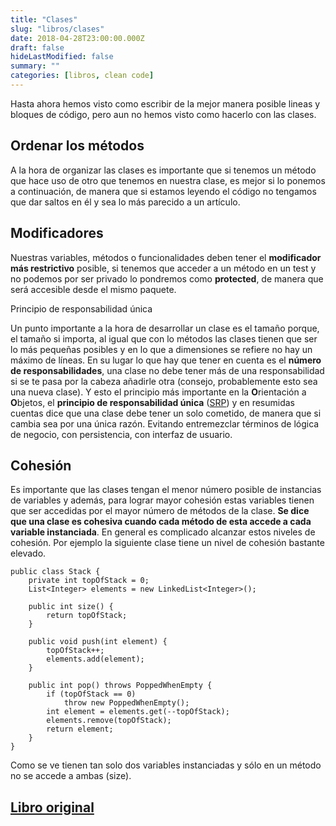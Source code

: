 ```yaml
---
title: "Clases"
slug: "libros/clases"
date: 2018-04-28T23:00:00.000Z
draft: false
hideLastModified: false
summary: ""
categories: [libros, clean code]
---
```



  Hasta ahora hemos visto como escribir de la mejor manera posible lineas y
  bloques de código, pero aun no hemos visto como  hacerlo con las clases.

Ordenar los métodos
--------------------------------------------------------------------------------

  A la hora de organizar las clases es importante que si tenemos un método que
  hace uso de otro que tenemos en nuestra clase, es mejor si lo ponemos a
  continuación, de manera que si estamos leyendo el código no tengamos que dar
  saltos en él y sea lo más parecido a un artículo.

Modificadores
--------------------------------------------------------------------------------

  Nuestras variables, métodos o funcionalidades deben tener el **modificador más
  restrictivo** posible, si tenemos que acceder a un método en un test y no
  podemos por ser privado lo pondremos como **protected**, de manera que será
  accesible desde el mismo paquete.
  
  Principio de responsabilidad única

  Un punto importante a la hora de desarrollar un clase es el tamaño porque, el
  tamaño si importa, al igual que con lo métodos las clases tienen que ser lo
  más pequeñas posibles y en lo que a dimensiones se refiere no hay un máximo de
  líneas. En su lugar lo que hay que tener en cuenta es el **número de
  responsabilidades**, una clase no debe tener más de una responsabilidad si se
  te pasa por la cabeza añadirle otra (consejo, probablemente esto sea una nueva
  clase). Y esto el  principio más importante en la **O**rientación a 
  **O**bjetos, el **principio de responsabilidad única** ([SRP]) y en resumidas
  cuentas dice que una clase debe tener un solo cometido, de manera que si 
  cambia sea por una única razón. Evitando entremezclar términos de lógica de
  negocio, con persistencia, con interfaz de usuario.

Cohesión
--------------------------------------------------------------------------------

  Es importante que las clases tengan el menor número posible de instancias de
  variables y además, para lograr mayor cohesión  estas variables tienen que ser
  accedidas por el mayor número de métodos de la clase. **Se dice que una clase
  es cohesiva cuando cada método de esta accede a cada variable instanciada**.
  En general es complicado alcanzar estos niveles de cohesión. Por ejemplo la
  siguiente clase tiene un nivel de cohesión bastante elevado.

  ``````````````````````````````````````````````````````````````````````````````  
  public class Stack {
      private int topOfStack = 0;
      List<Integer> elements = new LinkedList<Integer>();
  
      public int size() {
          return topOfStack;
      }
  
      public void push(int element) {
          topOfStack++;
          elements.add(element);
      }
  
      public int pop() throws PoppedWhenEmpty {
          if (topOfStack == 0)
              throw new PoppedWhenEmpty();
          int element = elements.get(--topOfStack);
          elements.remove(topOfStack);
          return element;
      }
  }
  ``````````````````````````````````````````````````````````````````````````````

  Como se ve tienen tan solo dos variables instanciadas y sólo en un método no
  se accede a ambas (size).

[Libro original]
--------------------------------------------------------------------------------

[SRP]: https://es.wikipedia.org/wiki/Principio_de_responsabilidad_%C3%BAnica
[Libro original]: https://leer.amazon.es/kp/embed?asin=B001GSTOAM&preview=newtab&linkCode=kpe&ref_=cm_sw_r_kb_dp_bopYAb3Y71AX3&tag=5413
